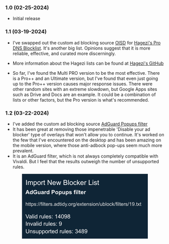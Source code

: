 ### 1.0 (02-25-2024)

* Initial release

### 1.1 (03-19-2024)

* I've swapped out the custom ad blocking source [OISD](https://big.oisd.nl/) for [Hagezi's Pro DNS Blocklist](https://raw.githubusercontent.com/hagezi/dns-blocklists/main/adblock/pro.txt). It's another big list. Opinions suggest that it is more reliable, effective, and curated more discerningly.

* More information about the Hagezi lists can be found at [Hagezi's GitHub](https://github.com/hagezi/dns-blocklists/blob/main/README.md)

* So far, I've found the Multi PRO version to be the most effective. There is a Pro++ and an Ultimate version, but I've found that even just going up to the Pro++ version causes major response issues. There were other random sites with an extreme slowdown, but Google Apps sites such as Drive and Docs are an example. It could be a combination of lists or other factors, but the Pro version is what's recommended.

### 1.2 (03-22-2024)

* I've added the custom ad blocking source [AdGuard Popups filter](https://filters.adtidy.org/extension/ublock/filters/19.txt)
* It has been great at removing those impenetrable 'Disable your ad blocker' type of overlays that won't allow you to continue.  It's worked on the few that I've encountered on the desktop and has been amazing on the mobile version, where those anti-adbock pop-ups seem much more prevalent.
* It is an AdGuard filter, which is not always completely compatible with Vivaldi.  But I feel that the results outweigh the number of unsupported rules.

<p align="center">
    <img src="CHANGELOG-APF-Import.png" alt="Alt Text">
</p>
